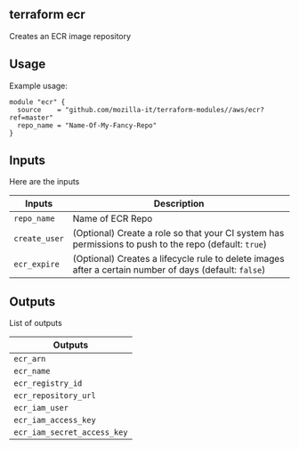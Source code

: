 ## terraform ecr
Creates an ECR image repository

## Usage
Example usage:

```
module "ecr" {
  source    = "github.com/mozilla-it/terraform-modules//aws/ecr?ref=master"
  repo_name = "Name-Of-My-Fancy-Repo"
}
```

## Inputs
Here are the inputs

| Inputs            | Description                                                                                               |
| ------------------|-----------------------------------------------------------------------------------------------------------|
| `repo_name`       | Name of ECR Repo                                                                                          |
| `create_user`     | (Optional) Create a role so that your CI system has permissions to push to the repo (default: `true`)     |
| `ecr_expire`      | (Optional) Creates a lifecycle rule to delete images after a certain number of days (default: `false`)    |


## Outputs
List of outputs

| Outputs                       |
| ------------------------------|
| `ecr_arn`                     |
| `ecr_name`                    |
| `ecr_registry_id`             |
| `ecr_repository_url`          |
| `ecr_iam_user`                |
| `ecr_iam_access_key`          |
| `ecr_iam_secret_access_key`   |
